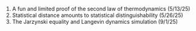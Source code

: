 1. A fun and limited proof of the second law of thermodynamics (5/13/25)
2. Statistical distance amounts to statistical distinguishability (5/26/25)
3. The Jarzynski equality and Langevin dynamics simulation (9/1/25)

